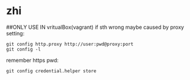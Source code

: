 # zhi
##ONLY USE IN vritualBox(vagrant)
if sth wrong maybe caused by proxy setting:
```$xslt
git config http.proxy http://user:pwd@proxy:port
git config -l
```

remember https pwd:
```$xslt
git config credential.helper store
```
